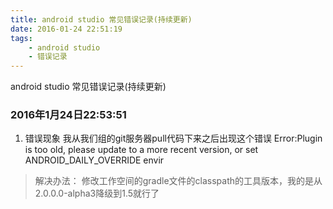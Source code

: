 ```yaml
---
title: android studio 常见错误记录(持续更新)
date: 2016-01-24 22:51:19
tags:
	- android studio
	- 错误记录
---
```

android studio 常见错误记录(持续更新)
<!--more-->
### **2016年1月24日22:53:51**
1. 错误现象
我从我们组的git服务器pull代码下来之后出现这个错误
Error:Plugin is too old,
please update to a more recent version, or set ANDROID_DAILY_OVERRIDE envir
> 解决办法： 修改工作空间的gradle文件的classpath的工具版本，我的是从2.0.0.0-alpha3降级到1.5就行了
